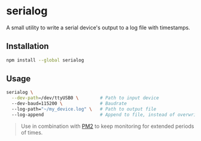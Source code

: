 # serialog

A small utility to write a serial device's output to a log file with timestamps.

## Installation

```bash
npm install --global serialog
```

## Usage

```bash
serialog \
  --dev-path=/dev/ttyUSB0 \        # Path to input device
  --dev-baud=115200 \              # Baudrate
  --log-path="~/my_device.log" \   # Path to output file
  --log-append                     # Append to file, instead of overwriting
  ```

> Use in combination with [PM2](https://pm2.keymetrics.io) to keep monitoring for extended periods of times.